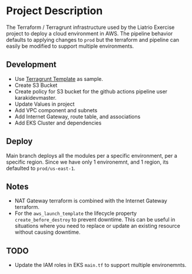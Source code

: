 # Project Description

The Terraform / Terragrunt infrastructure used by the Liatrio Exercise project to deploy a cloud environment in AWS. The pipeline behavior defaults to applying changes to `prod` but the terraform and pipeline can easily be modified to support multiple environments. 

## Development 

- Use [Terragrunt Template](https://github.com/gruntwork-io/terragrunt-infrastructure-live-example) as sample. 
- Create S3 Bucket
- Create policy for S3 bucket for the github actions pipeline user karakidevmaster.
- Update Values in project
- Add VPC component and subnets
- Add Internet Gateway, route table, and associations
- Add EKS Cluster and dependencies

## Deploy

Main branch deploys all the modules per a specific environment, per a specific region. Since we have only 1 environemnt, and 1 region, its defaulted to `prod/us-east-1`. 

## Notes
- NAT Gateway terraform is combined with the Internet Gateway terraform.
- For the `aws_launch_template` the lifecycle property `create_before_destroy` to prevent downtime. This can be useful in situations where you need to replace or update an existing resource without causing downtime.

## TODO
- Update the IAM roles in EKS `main.tf` to support multiple environemnts. 